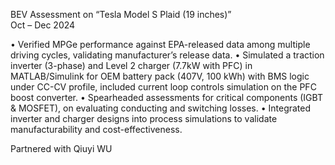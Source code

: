 BEV Assessment on “Tesla Model S Plaid (19 inches)” 	
Oct – Dec 2024

• Verified MPGe performance against EPA-released data among multiple driving cycles, validating manufacturer’s release data.
•	Simulated a traction inverter (3-phase) and Level 2 charger (7.7kW with PFC) in MATLAB/Simulink for OEM battery pack (407V, 100 kWh) with BMS logic under CC-CV profile, included current loop controls simulation on the PFC boost converter.
•	Spearheaded assessments for critical components (IGBT & MOSFET), on evaluating conducting and switching losses. 
•	Integrated inverter and charger designs into process simulations to validate manufacturability and cost-effectiveness.

Partnered with Qiuyi WU
